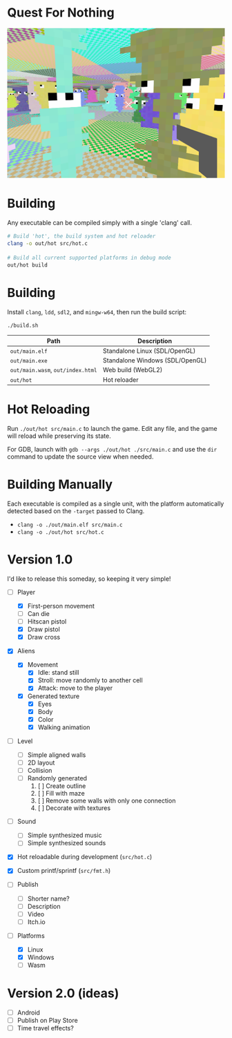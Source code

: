 # Quest For Nothing

![](screenshot.png)


# Building

Any executable can be compiled simply with a single 'clang' call.

```bash
# Build 'hot', the build system and hot reloader
clang -o out/hot src/hot.c

# Build all current supported platforms in debug mode
out/hot build
```

# Building

Install `clang`, `ldd`, `sdl2`, and `mingw-w64`, then run the build script:

```bash
./build.sh
```

| Path                | Description                         |
|---------------------|-------------------------------------|
| `out/main.elf`      | Standalone Linux (SDL/OpenGL)       |
| `out/main.exe`      | Standalone Windows (SDL/OpenGL)     |
| `out/main.wasm`, `out/index.html` | Web build (WebGL2)    |
| `out/hot`           | Hot reloader                        |

# Hot Reloading

Run `./out/hot src/main.c` to launch the game. Edit any file, and the game will reload while preserving its state.

For GDB, launch with `gdb --args ./out/hot ./src/main.c` and use the `dir` command to update the source view when needed.

# Building Manually

Each executable is compiled as a single unit, with the platform automatically detected based on the `-target` passed to Clang.

- `clang -o ./out/main.elf src/main.c`
- `clang -o ./out/hot src/hot.c`

# Version 1.0

I'd like to release this someday, so keeping it very simple!

- [ ] Player
  - [x] First-person movement
  - [ ] Can die
  - [ ] Hitscan pistol
  - [x] Draw pistol
  - [x] Draw cross

- [x] Aliens
  - [x] Movement
    - [x] Idle: stand still
    - [x] Stroll: move randomly to another cell
    - [x] Attack: move to the player

  - [x] Generated texture
    - [x] Eyes
    - [x] Body
    - [x] Color
    - [x] Walking animation

- [ ] Level
  - [ ] Simple aligned walls
  - [ ] 2D layout
  - [ ] Collision
  - [ ] Randomly generated
      1. [ ] Create outline
      2. [ ] Fill with maze
      3. [ ] Remove some walls with only one connection
      4. [ ] Decorate with textures

- [ ] Sound
  - [ ] Simple synthesized music
  - [ ] Simple synthesized sounds

- [x] Hot reloadable during development (`src/hot.c`)
- [x] Custom printf/sprintf (`src/fmt.h`)

- [ ] Publish
  - [ ] Shorter name?
  - [ ] Description
  - [ ] Video
  - [ ] Itch.io

- [ ] Platforms
  - [x] Linux
  - [x] Windows
  - [ ] Wasm

# Version 2.0 (ideas)

- [ ] Android
- [ ] Publish on Play Store
- [ ] Time travel effects?
